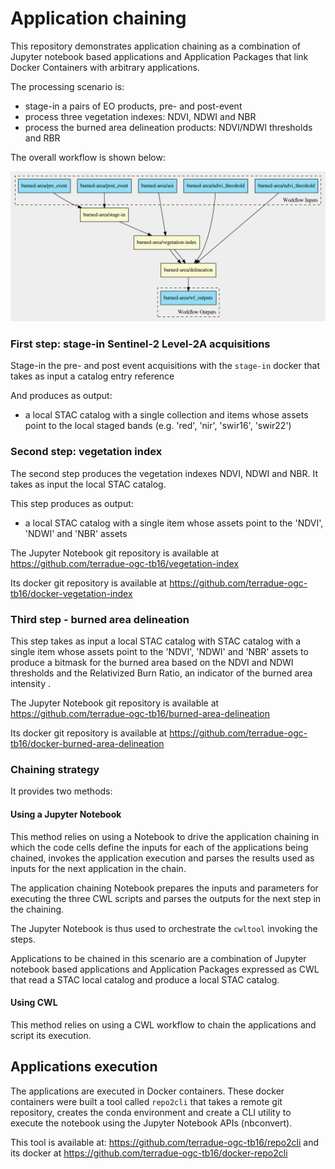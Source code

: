 # Application chaining


This repository demonstrates application chaining as a combination of Jupyter notebook based applications and Application Packages that link Docker Containers with arbitrary applications.



The processing scenario is:

- stage-in a pairs of EO products, pre- and post-event
- process three vegetation indexes: NDVI, NDWI and NBR
- process the burned area delineation products: NDVI/NDWI thresholds and RBR

The overall workflow is shown below:

![alt text](cwl/burned-area.png)


### First step: stage-in Sentinel-2 Level-2A acquisitions

Stage-in the pre- and post event acquisitions with the `stage-in` docker that takes as input a catalog entry reference

And produces as output:

- a local STAC catalog with a single collection and items whose assets point to the local staged bands (e.g. 'red', 'nir', 'swir16', 'swir22')

### Second step: vegetation index

The second step produces the vegetation indexes NDVI, NDWI and NBR. It takes as input the local STAC catalog.

This step produces as output:

- a local STAC catalog with a single item whose assets point to the 'NDVI', 'NDWI' and 'NBR' assets

The Jupyter Notebook git repository is available at https://github.com/terradue-ogc-tb16/vegetation-index

Its docker git repository is available at https://github.com/terradue-ogc-tb16/docker-vegetation-index

### Third step - burned area delineation

This step takes as input a local STAC catalog with STAC catalog with a single item whose assets point to the 'NDVI', 'NDWI' and 'NBR' assets to produce a bitmask for the burned area based on the NDVI and NDWI thresholds and the Relativized Burn Ratio, an indicator of the burned area intensity .

The Jupyter Notebook git repository is available at https://github.com/terradue-ogc-tb16/burned-area-delineation

Its docker git repository is available at https://github.com/terradue-ogc-tb16/docker-burned-area-delineation


### Chaining strategy

It provides two methods:

#### Using a Jupyter Notebook 

This method relies on using a Notebook to drive the application chaining in which the code cells define the inputs for each of the applications being chained, invokes the application execution and parses the results used as inputs for the next application in the chain.

The application chaining Notebook prepares the inputs and parameters for executing the three CWL scripts and parses the outputs for the next step in the chaining.

The Jupyter Notebook is thus used to orchestrate the `cwltool` invoking the steps.

Applications to be chained in this scenario are a combination of Jupyter notebook based applications and Application Packages expressed as CWL that read a STAC local catalog and produce a local STAC catalog.

#### Using CWL

This method relies on using a CWL workflow to chain the applications and script its execution.

## Applications execution

The applications are executed in Docker containers. These docker containers were built a tool called `repo2cli` that takes a remote git repository, creates the conda environment and create a CLI utility to execute the notebook using the Jupyter Notebook APIs (nbconvert).

This tool is available at: https://github.com/terradue-ogc-tb16/repo2cli and its docker at https://github.com/terradue-ogc-tb16/docker-repo2cli